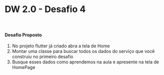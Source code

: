 # DW 2.0 - Desafio 4

<br/>

#### Desafio Proposto

1. No projeto flutter já criado abra a tela de Home
2. Montar uma classe para buscar todos os dados do serviço que você construiu no primeiro desafio
3. Busque esses dados como aprendemos na aula e apresente na tela de HomePage
